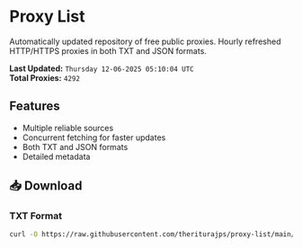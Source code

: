 # Proxy List

Automatically updated repository of free public proxies. Hourly refreshed HTTP/HTTPS proxies in both TXT and JSON formats.

**Last Updated:** `Thursday 12-06-2025 05:10:04 UTC`  
**Total Proxies:** `4292`

## Features
- Multiple reliable sources
- Concurrent fetching for faster updates
- Both TXT and JSON formats
- Detailed metadata

## 📥 Download

### TXT Format
```bash
curl -O https://raw.githubusercontent.com/theriturajps/proxy-list/main/proxies.txt